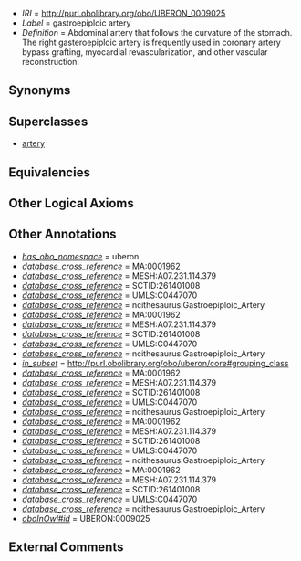  * *IRI* = http://purl.obolibrary.org/obo/UBERON_0009025
 * *Label* = gastroepiploic artery
 * *Definition* = Abdominal artery that follows the curvature of the stomach. The right gasteroepiploic artery is frequently used in coronary artery bypass grafting, myocardial revascularization, and other vascular reconstruction.

## Synonyms


## Superclasses

 * [artery](../../UBERON/37/UBERON_0001637.md)

## Equivalencies


## Other Logical Axioms


## Other Annotations

 * *[has_obo_namespace](../../ce/oboInOwl#hasOBONamespace.md)* = uberon
 * *[database_cross_reference](../../ef/oboInOwl#hasDbXref.md)* = MA:0001962
 * *[database_cross_reference](../../ef/oboInOwl#hasDbXref.md)* = MESH:A07.231.114.379
 * *[database_cross_reference](../../ef/oboInOwl#hasDbXref.md)* = SCTID:261401008
 * *[database_cross_reference](../../ef/oboInOwl#hasDbXref.md)* = UMLS:C0447070
 * *[database_cross_reference](../../ef/oboInOwl#hasDbXref.md)* = ncithesaurus:Gastroepiploic_Artery
 * *[database_cross_reference](../../ef/oboInOwl#hasDbXref.md)* = MA:0001962
 * *[database_cross_reference](../../ef/oboInOwl#hasDbXref.md)* = MESH:A07.231.114.379
 * *[database_cross_reference](../../ef/oboInOwl#hasDbXref.md)* = SCTID:261401008
 * *[database_cross_reference](../../ef/oboInOwl#hasDbXref.md)* = UMLS:C0447070
 * *[database_cross_reference](../../ef/oboInOwl#hasDbXref.md)* = ncithesaurus:Gastroepiploic_Artery
 * *[in_subset](../../et/oboInOwl#inSubset.md)* = http://purl.obolibrary.org/obo/uberon/core#grouping_class
 * *[database_cross_reference](../../ef/oboInOwl#hasDbXref.md)* = MA:0001962
 * *[database_cross_reference](../../ef/oboInOwl#hasDbXref.md)* = MESH:A07.231.114.379
 * *[database_cross_reference](../../ef/oboInOwl#hasDbXref.md)* = SCTID:261401008
 * *[database_cross_reference](../../ef/oboInOwl#hasDbXref.md)* = UMLS:C0447070
 * *[database_cross_reference](../../ef/oboInOwl#hasDbXref.md)* = ncithesaurus:Gastroepiploic_Artery
 * *[database_cross_reference](../../ef/oboInOwl#hasDbXref.md)* = MA:0001962
 * *[database_cross_reference](../../ef/oboInOwl#hasDbXref.md)* = MESH:A07.231.114.379
 * *[database_cross_reference](../../ef/oboInOwl#hasDbXref.md)* = SCTID:261401008
 * *[database_cross_reference](../../ef/oboInOwl#hasDbXref.md)* = UMLS:C0447070
 * *[database_cross_reference](../../ef/oboInOwl#hasDbXref.md)* = ncithesaurus:Gastroepiploic_Artery
 * *[database_cross_reference](../../ef/oboInOwl#hasDbXref.md)* = MA:0001962
 * *[database_cross_reference](../../ef/oboInOwl#hasDbXref.md)* = MESH:A07.231.114.379
 * *[database_cross_reference](../../ef/oboInOwl#hasDbXref.md)* = SCTID:261401008
 * *[database_cross_reference](../../ef/oboInOwl#hasDbXref.md)* = UMLS:C0447070
 * *[database_cross_reference](../../ef/oboInOwl#hasDbXref.md)* = ncithesaurus:Gastroepiploic_Artery
 * *[oboInOwl#id](../../id/oboInOwl#id.md)* = UBERON:0009025

## External Comments

